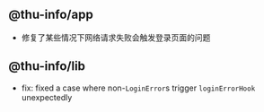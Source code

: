 ## @thu-info/app
- 修复了某些情况下网络请求失败会触发登录页面的问题

## @thu-info/lib
- fix: fixed a case where non-`LoginError`s trigger `loginErrorHook` unexpectedly
